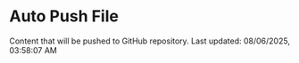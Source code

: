 # Auto Push File

Content that will be pushed to GitHub repository.
Last updated: 08/06/2025, 03:58:07 AM